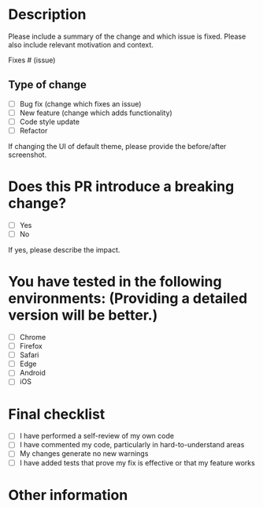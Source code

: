 # Description

Please include a summary of the change and which issue is fixed. Please also include relevant motivation and context. 

Fixes # (issue)

## Type of change

- [ ] Bug fix (change which fixes an issue)
- [ ] New feature (change which adds functionality)
- [ ] Code style update
- [ ] Refactor

If changing the UI of default theme, please provide the before/after screenshot.

# Does this PR introduce a breaking change?

- [ ] Yes
- [ ] No

If yes, please describe the impact.

# You have tested in the following environments: (Providing a detailed version will be better.)

- [ ] Chrome
- [ ] Firefox
- [ ] Safari
- [ ] Edge
- [ ] Android
- [ ] iOS

# Final checklist

- [ ] I have performed a self-review of my own code
- [ ] I have commented my code, particularly in hard-to-understand areas
- [ ] My changes generate no new warnings
- [ ] I have added tests that prove my fix is effective or that my feature works

# Other information
